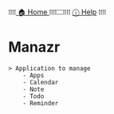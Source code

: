 &#8286;&#8286;&#8286;&#8286;[ &#127968; Home ](./README.md)&#8286;&#8286;&#8286;&#8286;&#8282;&#8282;&#8282;&#8282;&#8286;&#8286;&#8286;&#8286; [&#9432; Help](./docs/HELP.md) &#8286;&#8286;&#8286;&#8286;

# Manazr
    > Application to manage
        - Apps
        - Calendar
        - Note
        - Todo
        - Reminder
